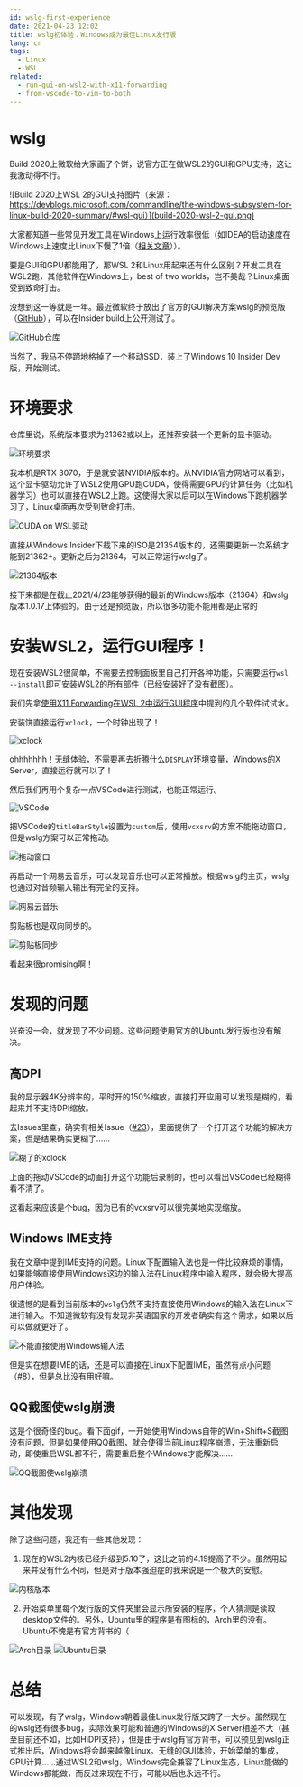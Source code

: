 ```yaml
---
id: wslg-first-experience
date: 2021-04-23 12:02
title: wslg初体验：Windows成为最佳Linux发行版
lang: cn
tags:
  - Linux
  - WSL
related:
  - run-gui-on-wsl2-with-x11-forwarding
  - from-vscode-to-vim-to-both
---
```


# wslg

Build 2020上微软给大家画了个饼，说官方正在做WSL2的GUI和GPU支持，这让我激动得不行。

![Build 2020上WSL 2的GUI支持图片（来源：https://devblogs.microsoft.com/commandline/the-windows-subsystem-for-linux-build-2020-summary/#wsl-gui）](build-2020-wsl-2-gui.png)

大家都知道一些常见开发工具在Windows上运行效率很低（如IDEA的启动速度在Windows上速度比Linux下慢了1倍（[相关文章](/articles/from-vscode-to-vim-to-both)））。

要是GUI和GPU都能用了，那WSL 2和Linux用起来还有什么区别？开发工具在WSL2跑，其他软件在Windows上，best of two worlds，岂不美哉？Linux桌面受到致命打击。

没想到这一等就是一年。最近微软终于放出了官方的GUI解决方案wslg的预览版（[GitHub](https://github.com/microsoft/wslg)），可以在Insider build上公开测试了。

![GitHub仓库](./wslg-github.png)

当然了，我马不停蹄地格掉了一个移动SSD，装上了Windows 10 Insider Dev版，开始测试。

# 环境要求

仓库里说，系统版本要求为21362或以上，还推荐安装一个更新的显卡驱动。

![环境要求](./prerequisites.png)

我本机是RTX 3070，于是就安装NVIDIA版本的。从NVIDIA官方网站可以看到，这个显卡驱动允许了WSL2使用GPU跑CUDA，使得需要GPU的计算任务（比如机器学习）也可以直接在WSL2上跑。这使得大家以后可以在Windows下跑机器学习了，Linux桌面再次受到致命打击。

![CUDA on WSL驱动](./nvidia.png)

直接从Windows Insider下载下来的ISO是21354版本的，还需要更新一次系统才能到21362+。更新之后为21364，可以正常运行wslg了。

![21364版本](win-ver-watermark.png)

接下来都是在截止2021/4/23能够获得的最新的Windows版本（21364）和wslg版本1.0.17上体验的。由于还是预览版，所以很多功能不能用都是正常的

# 安装WSL2，运行GUI程序！

现在安装WSL2很简单，不需要去控制面板里自己打开各种功能，只需要运行`wsl --install`即可安装WSL2的所有部件（已经安装好了没有截图）。

我们先拿[使用X11 Forwarding在WSL 2中运行GUI程序](/articles/run-gui-on-wsl2-with-x11-forwarding)中提到的几个软件试试水。

安装饼直接运行`xclock`，一个时钟出现了！

![xclock](xclock.png)

ohhhhhhh！无缝体验，不需要再去折腾什么`DISPLAY`环境变量，Windows的X Server，直接运行就可以了！

然后我们再用个复杂一点VSCode进行测试，也能正常运行。

![VSCode](vscode-in-wsl.png)

把VSCode的`titleBarStyle`设置为`custom`后，使用`vcxsrv`的方案不能拖动窗口，但是wslg方案可以正常拖动。

![拖动窗口](vscode-draggable.gif)

再启动一个网易云音乐，可以发现音乐也可以正常播放。根据wslg的主页，wslg也通过对音频输入输出有完全的支持。

![网易云音乐](netease-cloud-music-wsl2.png)

剪贴板也是双向同步的。

![剪贴板同步](clipboard.gif)

看起来很promising啊！


# 发现的问题

兴奋没一会，就发现了不少问题。这些问题使用官方的Ubuntu发行版也没有解决。

## 高DPI

我的显示器4K分辨率的，平时开的150%缩放，直接打开应用可以发现是糊的，看起来并不支持DPI缩放。

去Issues里查，确实有相关Issue（[#23](https://github.com/microsoft/wslg/issues/23)），里面提供了一个打开这个功能的解决方案，但是结果确实更糊了……

![糊了的xclock](hidpi.png)

上面的拖动VSCode的动画打开这个功能后录制的，也可以看出VSCode已经糊得看不清了。

这看起来应该是个bug，因为已有的vcxsrv可以很完美地实现缩放。

## Windows IME支持

我在文章中提到IME支持的问题。Linux下配置输入法也是一件比较麻烦的事情，如果能够直接使用Windows这边的输入法在Linux程序中输入程序，就会极大提高用户体验。

很遗憾的是看到当前版本的`wslg`仍然不支持直接使用Windows的输入法在Linux下进行输入。不知道微软有没有发现非英语国家的开发者确实有这个需求，如果以后可以做就更好了。

![不能直接使用Windows输入法](ime.png)

但是实在想要IME的话，还是可以直接在Linux下配置IME，虽然有点小问题（[#8](https://github.com/microsoft/wslg/issues/8)），但是总比没有用好嘛。

## QQ截图使wslg崩溃

这是个很奇怪的bug。看下面gif，一开始使用Windows自带的Win+Shift+S截图没有问题，但是如果使用QQ截图，就会使得当前Linux程序崩溃，无法重新启动，即使重启WSL都不行，需要重启整个Windows才能解决……

![QQ截图使wslg崩溃](qq-screenshot-crash.gif)


# 其他发现

除了这些问题，我还有一些其他发现：

1. 现在的WSL2内核已经升级到5.10了，这比之前的4.19提高了不少。虽然用起来并没有什么不同，但是对于版本强迫症的我来说是一个极大的安慰。

![内核版本](kernel-version.png)

2. 开始菜单里每个发行版的文件夹里会显示所安装的程序，个人猜测是读取desktop文件的。另外，Ubuntu里的程序是有图标的，Arch里的没有。Ubuntu不愧是有官方背书的（

![Arch目录](arch-app-menu.png)
![Ubuntu目录](ubuntu-app-menu.png)

# 总结

可以发现，有了wslg，Windows朝着最佳Linux发行版又跨了一大步。虽然现在的wslg还有很多bug，实际效果可能和普通的Windows的X Server相差不大（甚至目前还不如，比如HiDPI支持），但是由于wslg有官方背书，可以预见到wslg正式推出后，Windows将会越来越像Linux。无缝的GUI体验，开始菜单的集成，GPU计算……通过WSL2和wslg，Windows完全兼容了Linux生态，Linux能做的Windows都能做，而反过来现在不行，可能以后也永远不行。
